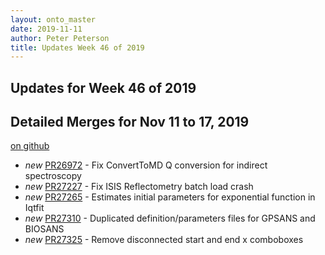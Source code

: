 ```yaml
---
layout: onto_master
date: 2019-11-11
author: Peter Peterson
title: Updates Week 46 of 2019
---
```

Updates for Week 46 of 2019
---------------------------

Detailed Merges for Nov 11 to 17, 2019
--------------------------------------
[on github](https://github.com/mantidproject/mantid/pulls?q=is%3Apr+merged%3A2019-11-12..2019-11-17)

* *new* [PR26972](https://github.com/mantidproject/mantid/pull/26972) - Fix ConvertToMD Q conversion for indirect spectroscopy
* *new* [PR27227](https://github.com/mantidproject/mantid/pull/27227) - Fix ISIS Reflectometry batch load crash
* *new* [PR27265](https://github.com/mantidproject/mantid/pull/27265) - Estimates initial parameters for exponential function in Iqtfit
* *new* [PR27310](https://github.com/mantidproject/mantid/pull/27310) - Duplicated definition/parameters files for GPSANS and BIOSANS
* *new* [PR27325](https://github.com/mantidproject/mantid/pull/27325) - Remove disconnected start and end x comboboxes
